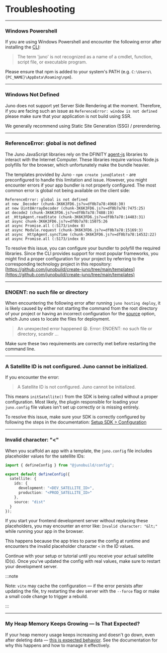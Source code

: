 # Troubleshooting

---

### Windows Powershell

If you are using Windows Powershell and encounter the following error after installing the [CLI]:

> The term 'juno' is not recognized as a name of a cmdlet, function, script file, or executable program.

Please ensure that npm is added to your system's PATH (e.g. `C:\Users\{PC_NAME}\AppData\Roaming\npm`).

---

### Windows Not Defined

Juno does not support yet Server Side Rendering at the moment. Therefore, if you are facing such an issue as `ReferenceError: window is not defined` please make sure that your application is not build using SSR.

We generally recommend using Static Site Generation (SSG) / prerendering.

---

### ReferenceError: global is not defined

The Juno JavaScript libraries rely on the DFINITY [agent-js](https://github.com/dfinity/agent-js/) libraries to interact with the Internet Computer. These libraries require various Node.js polyfills for the browser, which unfortunately make the bundle heavier.

The templates provided by Juno - `npm create juno@latest` - are preconfigured to handle this limitation and issue. However, you might encounter errors if your app bundler is not properly configured. The most common error is global not being available on the client side:

```
ReferenceError: global is not defined
at new _Decoder (chunk-3K6K3FD6.js?v=df0b7a78:4968:30)
at new Uint8ArrayDecoder (chunk-3K6K3FD6.js?v=df0b7a78:7475:25)
at decode2 (chunk-3K6K3FD6.js?v=df0b7a78:7488:19)
at _HttpAgent.readState (chunk-3K6K3FD6.js?v=df0b7a78:14483:31)
at async chunk-3K6K3FD6.js?v=df0b7a78:15075:26
at async Promise.all (:5173/index 0)
at async Module.request (chunk-3K6K3FD6.js?v=df0b7a78:15169:3)
at async _HttpAgent.syncTime (chunk-3K6K3FD6.js?v=df0b7a78:14532:22)
at async Promise.all (:5173/index 0)
```

To resolve this issue, you can configure your bundler to polyfill the required libraries. Since the CLI provides support for most popular frameworks, you might find a proper configuration for your project by referring to the corresponding technology project in this repository: [https://github.com/junobuild/create-juno/tree/main/templates](https://github.com/junobuild/create-juno/tree/main/templates)

---

### ENOENT: no such file or directory

When encountering the following error after running `juno hosting deploy`, it is likely caused by either not starting the command from the root directory of your project or having an incorrect configuration for the [source](build/hosting/configuration.mdx#source) option, which Juno uses to locate the files for deployment.

> An unexpected error happened 😫. Error: ENOENT: no such file or directory, scandir ...

Make sure these two requirements are correctly met before restarting the command line.

---

### A Satellite ID is not configured. Juno cannot be initialized.

If you encounter the error:

> A Satellite ID is not configured. Juno cannot be initialized.

This means `initSatellite()` from the SDK is being called without a proper configuration. Most likely, the plugin responsible for loading your `juno.config` file values isn't set up correctly or is missing entirely.

To resolve this issue, make sure your SDK is correctly configured by following the steps in the documentation: [Setup SDK > Configuration](./setup-the-sdk.mdx#configuration)

---

### Invalid character: "&lt;"

When you scaffold an app with a template, the `juno.config` file includes placeholder values for the satellite IDs:

```typescript
import { defineConfig } from "@junobuild/config";

export default defineConfig({
  satellite: {
    ids: {
      development: "<DEV_SATELLITE_ID>",
      production: "<PROD_SATELLITE_ID>"
    },
    source: "dist"
  }
});
```

If you start your frontend development server without replacing these placeholders, you may encounter an error like: `Invalid character: "&lt;"` while running your app in the browser.

This happens because the app tries to parse the config at runtime and encounters the invalid placeholder character `<` in the ID values.

Continue with your setup or tutorial until you receive your actual satellite ID(s). Once you’ve updated the config with real values, make sure to restart your development server.

:::note

Note: `vite` may cache the configuration — if the error persists after updating the file, try restarting the dev server with the `--force` flag or make a small code change to trigger a rebuild.

:::

---

### My Heap Memory Keeps Growing — Is That Expected?

If your heap memory usage keeps increasing and doesn't go down, even after deleting data — [this is expected behavior](./miscellaneous/memory.md#behavior). See the documentation for why this happens and how to manage it effectively.

[CLI]: reference/cli.mdx
